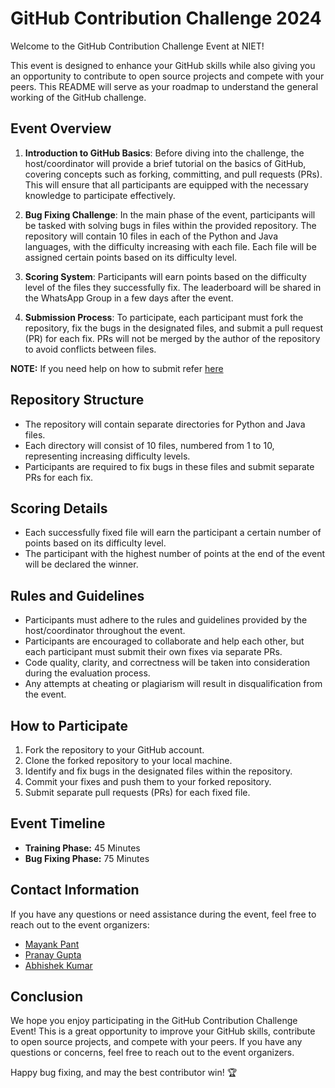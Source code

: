 # GitHub Contribution Challenge 2024

Welcome to the GitHub Contribution Challenge Event at NIET!

This event is designed to enhance your GitHub skills while also giving you an opportunity to contribute to open source projects and compete with your peers. This README will serve as your roadmap to understand the general working of the GitHub challenge.

## Event Overview

1. **Introduction to GitHub Basics**: Before diving into the challenge, the host/coordinator will provide a brief tutorial on the basics of GitHub, covering concepts such as forking, committing, and pull requests (PRs). This will ensure that all participants are equipped with the necessary knowledge to participate effectively.

2. **Bug Fixing Challenge**: In the main phase of the event, participants will be tasked with solving bugs in files within the provided repository. The repository will contain 10 files in each of the Python and Java languages, with the difficulty increasing with each file. Each file will be assigned certain points based on its difficulty level.

3. **Scoring System**: Participants will earn points based on the difficulty level of the files they successfully fix. The leaderboard will be shared in the WhatsApp Group in a few days after the event.

4. **Submission Process**: To participate, each participant must fork the repository, fix the bugs in the designated files, and submit a pull request (PR) for each fix. PRs will not be merged by the author of the repository to avoid conflicts between files.

**NOTE:** If you need help on how to submit refer [here](https://github.com/obiwan04kanobi/Contribution-Challenge-Test/blob/main/README.md)

## Repository Structure

- The repository will contain separate directories for Python and Java files.
- Each directory will consist of 10 files, numbered from 1 to 10, representing increasing difficulty levels.
- Participants are required to fix bugs in these files and submit separate PRs for each fix.

## Scoring Details

- Each successfully fixed file will earn the participant a certain number of points based on its difficulty level.
- The participant with the highest number of points at the end of the event will be declared the winner.

## Rules and Guidelines

- Participants must adhere to the rules and guidelines provided by the host/coordinator throughout the event.
- Participants are encouraged to collaborate and help each other, but each participant must submit their own fixes via separate PRs.
- Code quality, clarity, and correctness will be taken into consideration during the evaluation process.
- Any attempts at cheating or plagiarism will result in disqualification from the event.

## How to Participate

1. Fork the repository to your GitHub account.
2. Clone the forked repository to your local machine.
3. Identify and fix bugs in the designated files within the repository.
4. Commit your fixes and push them to your forked repository.
5. Submit separate pull requests (PRs) for each fixed file.

## Event Timeline
- **Training Phase:** 45 Minutes
- **Bug Fixing Phase:** 75 Minutes

## Contact Information
If you have any questions or need assistance during the event, feel free to reach out to the event organizers:

- [Mayank Pant](mailto:0221csds213@niet.co.in)
- [Pranay Gupta](mailto:0221csds070@niet.co.in)
- [Abhishek Kumar](mailto:0221csds002@niet.co.in)

## Conclusion

We hope you enjoy participating in the GitHub Contribution Challenge Event! This is a great opportunity to improve your GitHub skills, contribute to open source projects, and compete with your peers. If you have any questions or concerns, feel free to reach out to the event organizers.

Happy bug fixing, and may the best contributor win! 🏆
